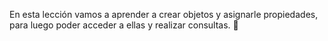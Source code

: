 En esta lección vamos a aprender a crear objetos y asignarle propiedades, para luego poder acceder a ellas y realizar consultas. :star_struck: